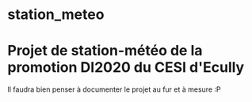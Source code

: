 # station_meteo
<h1>Projet de station-météo de la promotion DI2020 du CESI d'Ecully</h1>
Il faudra bien penser à documenter le projet au fur et à mesure :P
